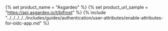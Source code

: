 {% set product_name = "Asgardeo" %}
{% set product_url_sample = "https://api.asgardeo.io/t/bifrost" %}
{% include "../../../../../includes/guides/authentication/user-attributes/enable-attributes-for-oidc-app.md" %}